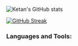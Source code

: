 ![Ketan's GitHub stats](https://github-readme-stats.vercel.app/api?username=ketan-jpmc&count_private=true)

[![GitHub Streak](https://github-readme-streak-stats.herokuapp.com/?user=ketan-jpmc)](https://git.io/streak-stats)

<h3 align="left">Languages and Tools:</h3>
